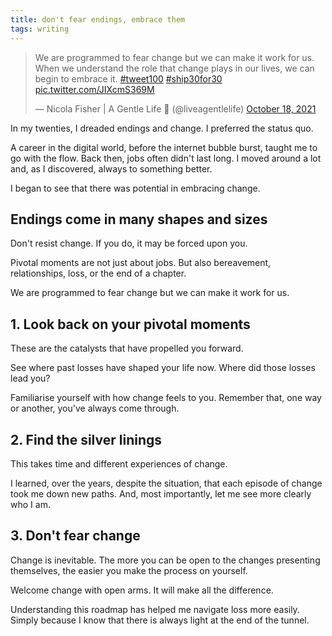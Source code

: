 ```yaml
---
title: don't fear endings, embrace them
tags: writing
---
```


<blockquote class="twitter-tweet"><p lang="en" dir="ltr">We are programmed to fear change but we can make it work for us. When we understand the role that change plays in our lives, we can begin to embrace it. <a href="https://twitter.com/hashtag/tweet100?src=hash&amp;ref_src=twsrc%5Etfw">#tweet100</a> <a href="https://twitter.com/hashtag/ship30for30?src=hash&amp;ref_src=twsrc%5Etfw">#ship30for30</a> <a href="https://t.co/JIXcmS369M">pic.twitter.com/JIXcmS369M</a></p>&mdash; Nicola Fisher | A Gentle Life 🚢 (@liveagentlelife) <a href="https://twitter.com/liveagentlelife/status/1450187076360708111?ref_src=twsrc%5Etfw">October 18, 2021</a></blockquote> <script async src="https://platform.twitter.com/widgets.js" charset="utf-8"></script>

In my twenties, I dreaded endings and change. I preferred the status quo.

A career in the digital world, before the internet bubble burst, taught me to go with the flow. Back then, jobs often didn't last long. I moved around a lot and, as I discovered, always to something better.

I began to see that there was potential in embracing change.

## Endings come in many shapes and sizes

Don't resist change. If you do, it may be forced upon you.

Pivotal moments are not just about jobs. But also bereavement, relationships, loss, or the end of a chapter.

We are programmed to fear change but we can make it work for us.

## 1. Look back on your pivotal moments

These are the catalysts that have propelled you forward.

See where past losses have shaped your life now. Where did those losses lead you?

Familiarise yourself with how change feels to you. Remember that, one way or another, you've always come through.

## 2. Find the silver linings

This takes time and different experiences of change.

I learned, over the years, despite the situation, that each episode of change took me down new paths. And, most importantly, let me see more clearly who I am.

## 3. Don't fear change

Change is inevitable. The more you can be open to the changes presenting themselves, the easier you make the process on yourself.

Welcome change with open arms. It will make all the difference.

Understanding this roadmap has helped me navigate loss more easily. Simply because I know that there is always light at the end of the tunnel.
